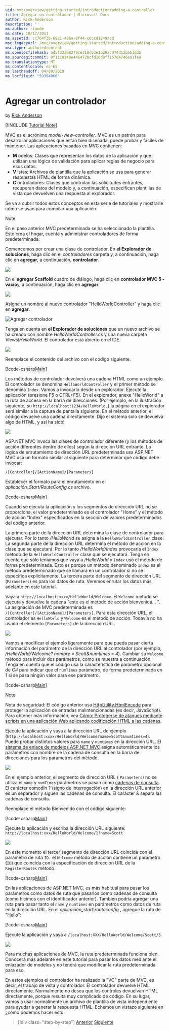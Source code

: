 ```yaml
---
uid: mvc/overview/getting-started/introduction/adding-a-controller
title: Agregar un controlador | Microsoft Docs
author: Rick-Anderson
description: ''
ms.author: riande
ms.date: 10/17/2013
ms.assetid: cc764f3b-6921-486a-8f44-c6ccd1249acd
msc.legacyurl: /mvc/overview/getting-started/introduction/adding-a-controller
msc.type: authoredcontent
ms.openlocfilehash: ad5f32a08270ce318c03e1b29acd74d12bbb3d3b
ms.sourcegitcommit: 0f1119340e4464720cfd16d0ff15764746ea1fea
ms.translationtype: MT
ms.contentlocale: es-ES
ms.lasthandoff: 04/09/2019
ms.locfileid: "59394060"
---
```

# <a name="adding-a-controller"></a>Agregar un controlador

by [Rick Anderson]((https://twitter.com/RickAndMSFT))

[!INCLUDE [Tutorial Note](sample/code-location.md)]

MVC es el acrónimo *model-view-controller*. MVC es un patrón para desarrollar aplicaciones que están bien diseñada, puede probar y fáciles de mantener. Las aplicaciones basadas en MVC contienen:

- **M** odelos: Clases que representan los datos de la aplicación y que utilizan una lógica de validación para aplicar reglas de negocio para esos datos.
- **V** istas: Archivos de plantilla que la aplicación se usa para generar respuestas HTML de forma dinámica.
- **C** ontroladores: Clases que controlan las solicitudes entrantes, recuperan datos del modelo y, a continuación, especifican plantillas de vista que devuelven una respuesta al explorador.

Se va a cubrir todos estos conceptos en esta serie de tutoriales y mostrarle cómo se usan para compilar una aplicación.

> [!NOTE]
> En el paso anterior MVC predeterminada se ha seleccionado la plantilla. Esto crea el hogar, cuenta y administrar controladores de forma predeterminada.

Comencemos por crear una clase de controlador. En **el Explorador de soluciones**, haga clic en el *controladores* carpeta y, a continuación, haga clic en **agregar**, a continuación, **controlador**.


![](adding-a-controller/_static/image1.png)

En el **agregar Scaffold** cuadro de diálogo, haga clic en **controlador MVC 5 - vacío**y, a continuación, haga clic en **agregar**.

![](adding-a-controller/_static/image2.png)  
 

Asigne un nombre al nuevo controlador "HelloWorldController" y haga clic en **agregar**.

![Agregar controlador](adding-a-controller/_static/image3.png)

Tenga en cuenta en **el Explorador de soluciones** que un nuevo archivo se ha creado con nombre *HelloWorldController.cs* y una nueva carpeta *Views\HelloWorld*. El controlador está abierto en el IDE.

![](adding-a-controller/_static/image4.png)

Reemplace el contenido del archivo con el código siguiente.

[!code-csharp[Main](adding-a-controller/samples/sample1.cs)]

Los métodos de controlador devolverá una cadena HTML como un ejemplo. El controlador se denomina `HelloWorldController` y el primer método se denomina `Index`. Vamos a invocarlo desde un explorador. Ejecute la aplicación (presione F5 o CTRL+F5). En el explorador, anexe &quot;HelloWorld&quot; a la ruta de acceso en la barra de direcciones. (Por ejemplo, en la ilustración siguiente, su `http://localhost:1234/HelloWorld.`) la página en el explorador será similar a la captura de pantalla siguiente. En el método anterior, el código devuelve una cadena directamente. Dijo el sistema solo se devuelva algo de HTML, y así ha sido!

![](adding-a-controller/_static/image5.png)

ASP.NET MVC invoca las clases de controlador diferente (y los métodos de acción diferentes dentro de ellos) según la dirección URL entrante. La lógica de enrutamiento de dirección URL predeterminada usa ASP.NET MVC usa un formato similar al siguiente para determinar qué código debe invocar:

`/[Controller]/[ActionName]/[Parameters]`

Establecer el formato para el enrutamiento en el *aplicación\_Start/RouteConfig.cs* archivo.

[!code-csharp[Main](adding-a-controller/samples/sample2.cs?highlight=7-8)]

Cuando se ejecuta la aplicación y los segmentos de dirección URL no se proporciona, el valor predeterminado es el controlador "Home" y el método de acción "Index" especificados en la sección de valores predeterminados del código anterior.

La primera parte de la dirección URL determina la clase de controlador para ejecutar. Por lo tanto */HelloWorld* se asigna a la `HelloWorldController` clase. La segunda parte de la dirección URL determina el método de acción en la clase que se ejecutará. Por lo tanto */HelloWorld/Index* provocaría el `Index` método de la `HelloWorldController` clase que se ejecutará. Tenga en cuenta que sólo teníamos que vaya a */HelloWorld* y `Index` usó el método de forma predeterminada. Esto es porque un método denominado `Index` es el método predeterminado que se llamará en un controlador si no se especifica explícitamente. La tercera parte del segmento de dirección URL (`Parameters`) es para los datos de ruta. Veremos enrutar los datos más adelante en este tutorial.

Vaya a `http://localhost:xxxx/HelloWorld/Welcome`. El `Welcome` método se ejecuta y devuelve la cadena &quot;este es el método de acción bienvenida... &quot;. La asignación de MVC predeterminada es `/[Controller]/[ActionName]/[Parameters]`. Para esta dirección URL, el controlador es `HelloWorld` y `Welcome` es el método de acción. Todavía no ha usado el elemento `[Parameters]` de la dirección URL.

![](adding-a-controller/_static/image6.png)

Vamos a modificar el ejemplo ligeramente para que pueda pasar cierta información del parámetro de la dirección URL al controlador (por ejemplo, */HelloWorld/Welcome? nombre = Scott&amp;numtimes = 4*). Cambiar su `Welcome` método para incluir dos parámetros, como se muestra a continuación. Tenga en cuenta que el código usa la característica de parámetro opcional de C# para indicar que el `numTimes` parámetro, de forma predeterminada en 1 si se pasa ningún valor para ese parámetro.

[!code-csharp[Main](adding-a-controller/samples/sample3.cs)]

> [!NOTE]
> Nota de seguridad: El código anterior usa [HttpUtility.HtmlEncode](https://msdn.microsoft.com/library/ee360286(v=vs.110).aspx) para proteger la aplicación de entradas malintencionadas (es decir, JavaScript). Para obtener más información, vea [Cómo: Protegerse de ataques mediante scripts en una aplicación Web aplicando codificación HTML a las cadenas](https://msdn.microsoft.com/library/a2a4yykt(v=vs.100).aspx).


 Ejecute la aplicación y vaya a la dirección URL de ejemplo (`http://localhost:xxxx/HelloWorld/Welcome?name=Scott&numtimes=4`). Puede probar distintos valores para `name` y `numtimes` en la dirección URL. El [sistema de enlace de modelos ASP.NET MVC](http://odetocode.com/Blogs/scott/archive/2009/04/27/6-tips-for-asp-net-mvc-model-binding.aspx) asigna automáticamente los parámetros con nombre de la cadena de consulta en la barra de direcciones para los parámetros del método.

![](adding-a-controller/_static/image7.png)

En el ejemplo anterior, el segmento de dirección URL ( `Parameters`) no se utiliza el `name` y `numTimes` parámetros se pasan como [cadenas de consulta](http://en.wikipedia.org/wiki/Query_string). El carácter comodín ? (signo de interrogación) en la dirección URL anterior es un separador y siguen las cadenas de consulta. El carácter &amp; separa las cadenas de consulta.

Reemplace el método Bienvenido con el código siguiente:

[!code-csharp[Main](adding-a-controller/samples/sample4.cs)]

Ejecute la aplicación y escriba la dirección URL siguiente: `http://localhost:xxx/HelloWorld/Welcome/1?name=Scott`

![](adding-a-controller/_static/image8.png)

En este momento el tercer segmento de dirección URL coincide con el parámetro de ruta `ID.` el `Welcome` método de acción contiene un parámetro (`ID`) que coincida con la especificación de dirección URL de la `RegisterRoutes` método.

[!code-csharp[Main](adding-a-controller/samples/sample5.cs?highlight=7)]

En las aplicaciones de ASP.NET MVC, es más habitual para pasar los parámetros como datos de ruta que pasarlos como cadenas de consulta (como hicimos con el identificador anterior). También podría agregar una ruta para pasar tanto el `name` y `numtimes` en parámetros como datos de ruta en la dirección URL. En el *aplicación\_start\routeconfig* , agregue la ruta de "Hello":

[!code-csharp[Main](adding-a-controller/samples/sample6.cs?highlight=13-16)]

Ejecute la aplicación y vaya a `/localhost:XXX/HelloWorld/Welcome/Scott/3`.

![](adding-a-controller/_static/image9.png)

Para muchas aplicaciones de MVC, la ruta predeterminada funciona bien. Conocerá más adelante en este tutorial para pasar los datos mediante el enlazador de modelos y no tendrá que modificar la ruta predeterminada para eso.

En estos ejemplos el controlador ha realizado la &quot;VC&quot; parte de MVC, es decir, el trabajo de vista y controlador. El controlador devuelve HTML directamente. Normalmente no desea que los controles devuelvan HTML directamente, porque resulta muy complicado de código. En su lugar, vamos a usar normalmente un archivo de plantilla de vista independiente para ayudar a generar la respuesta HTML. Echemos un vistazo siguiente en ¿cómo podemos hacer esto.

> [!div class="step-by-step"]
> [Anterior](getting-started.md)
> [Siguiente](adding-a-view.md)

